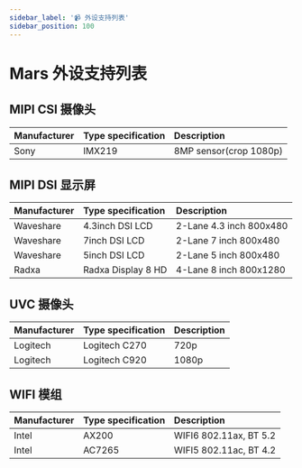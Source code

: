 ```yaml
---
sidebar_label: '📹 外设支持列表'
sidebar_position: 100
---
```


# Mars 外设支持列表

## MIPI CSI 摄像头

| Manufacturer | Type specification | Description            |
|:-------------|:-------------------|:-----------------------|
| Sony         | IMX219             | 8MP sensor(crop 1080p) |

## MIPI DSI 显示屏

| Manufacturer | Type specification | Description             |
|:-------------|:-------------------|:------------------------|
| Waveshare    | 4.3inch DSI LCD    | 2-Lane 4.3 inch 800x480 |
| Waveshare    | 7inch DSI LCD      | 2-Lane 7 inch 800x480   |
| Waveshare    | 5inch DSI LCD      | 2-Lane 5 inch 800x480   |
| Radxa        | Radxa Display 8 HD | 4-Lane 8 inch 800x1280  |

## UVC 摄像头

| Manufacturer | Type specification | Description            |
|:------------ |:-------------------|:-----------------------|
| Logitech     | Logitech C270      | 720p                   |
| Logitech     | Logitech C920      | 1080p                  |

## WIFI 模组

| Manufacturer | Type specification | Description            |
|:------------ |:-------------------|:-----------------------|
| Intel        | AX200              | WIFI6 802.11ax, BT 5.2 |
| Intel        | AC7265             | WIFI5 802.11ac, BT 4.2 |
